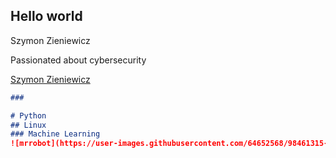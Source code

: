## Hello world
Szymon Zieniewicz

Passionated about cybersecurity
<div class="badge-base LI-profile-badge" data-locale="pl_PL" data-size="medium" data-theme="dark" data-type="VERTICAL" data-vanity="szymon-zieniewicz-38345b231" data-version="v1"><a class="badge-base__link LI-simple-link" href="https://pl.linkedin.com/in/szymon-zieniewicz-38345b231?trk=profile-badge">Szymon Zieniewicz</a></div>
              
              





```markdown
### 

# Python
## Linux
### Machine Learning
![mrrobot](https://user-images.githubusercontent.com/64652568/98461315-77533c80-21ab-11eb-851f-bfc2bb511513.gif)



```
